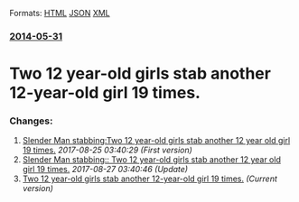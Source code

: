 
Formats: [HTML](/news/2014/05/31/two-12-year-old-girls-stab-another-12-year-old-girl-19-times.html)  [JSON](/news/2014/05/31/two-12-year-old-girls-stab-another-12-year-old-girl-19-times.json)  [XML](/news/2014/05/31/two-12-year-old-girls-stab-another-12-year-old-girl-19-times.xml)  

### [2014-05-31](/news/2014/05/31/index.md)

##### 
# Two 12 year-old girls stab another 12-year-old girl 19 times.




### Changes:

1. [Slender Man stabbing:Two 12 year-old girls stab another 12 year old girl 19 times.](/news/2014/05/31/slender-man-stabbing-ptwo-12-year-old-girls-stab-another-12-year-old-girl-19-times.md) _2017-08-25 03:40:29 (First version)_
2. [Slender Man stabbing:: Two 12 year-old girls stab another 12 year old girl 19 times.](/news/2014/05/31/slender-man-stabbing-two-12-year-old-girls-stab-another-12-year-old-girl-19-times.md) _2017-08-27 03:40:46 (Update)_
2. [Two 12 year-old girls stab another 12-year-old girl 19 times.](/news/2014/05/31/two-12-year-old-girls-stab-another-12-year-old-girl-19-times.md) _(Current version)_
